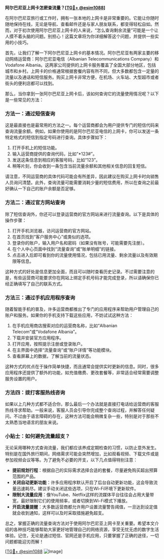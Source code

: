 **阿尔巴尼亚上网卡怎麽查流量？[[TG💪+ @esim1088](https://t.me/s/esim1088)]**

在阿尔巴尼亚旅行或工作时，拥有一张本地的上网卡是非常重要的。它能让你随时随地保持在线，无论是导航、查看邮件还是与家人朋友联系，都变得轻松自如。然而，对于初次使用阿尔巴尼亚上网卡的人来说，“怎么查询剩余流量”可能是一个让人摸不着头脑的问题。别担心！这篇文章将为你详细解答这个问题，并提供一些实用的小技巧。

首先，让我们了解一下阿尔巴尼亚上网卡的基本情况。阿尔巴尼亚有两家主要的移动网络运营商：阿尔巴尼亚电信（Albanian Telecommunications Company）和Vodafone Albania。这两家公司提供的上网卡服务覆盖了全国大部分地区，包括城市和乡村。上网卡的价格通常根据套餐内容有所不同，但大多数都包含一定量的流量以及通话和短信服务。购买上网卡非常方便，在机场、火车站、大型超市或者街头的便利店都可以找到。

那么，当你拿到一张阿尔巴尼亚上网卡后，该如何查询它的流量使用情况呢？以下是一些常见的方法：

### 方法一：通过短信查询

这是最直接也是最常用的方法之一。每个运营商都会为用户提供专门的短信代码来查询流量余额。例如，如果你使用的是阿尔巴尼亚电信的上网卡，你可以发送一条特定格式的短信到指定号码进行查询。具体步骤如下：

1. 打开手机上的短信功能。
2. 输入运营商提供的查询代码，比如“*123#”。
3. 发送这条信息到相应的客服号码，比如“123”。
4. 稍等片刻，你会收到一条包含当前流量余额和其他相关信息的回复短信。

请注意，不同运营商的具体代码可能会有所差异，因此建议在购买上网卡时向销售人员询问清楚。此外，查询流量可能需要消耗少量的短信费用，所以在查询之前最好确认一下自己的账户余额是否足够。

### 方法二：通过官方网站查询

除了短信查询外，你还可以登录运营商的官方网站来进行流量查询。以下是具体的操作步骤：

1. 打开手机浏览器，访问运营商的官方网站。
2. 在首页找到“客户服务中心”或类似的选项。
3. 登录你的账户，输入用户名和密码（如果没有账号，可能需要先注册）。
4. 在个人中心页面中找到“流量查询”或“账单明细”的链接。
5. 点击进入后即可看到你的流量使用情况，包括已用流量、剩余流量以及有效期限等信息。

这种方式的好处是信息更加全面，而且可以随时查看历史记录。不过需要注意的是，有些运营商可能要求你在网站上绑定手机号码才能完成登录，所以请确保你已经正确填写了自己的联系方式。

### 方法三：通过手机应用程序查询

随着智能手机的普及，许多运营商都推出了专门的应用程序来帮助用户管理自己的账户和服务。如果你的手机支持下载这些应用，不妨试试这种方法：

1. 在手机应用商店搜索对应的运营商名称，比如“Albanian Telecom”或“Vodafone Albania”。
2. 下载并安装官方应用程序。
3. 打开应用，按照提示注册或登录账户。
4. 在主界面中选择“流量查询”或“账户详情”等功能模块。
5. 查看屏幕上的数据，了解当前的流量状态。

这种方式的优点在于操作简单快捷，而且通常会提供实时更新的信息。同时，很多应用程序还提供了额外的功能，如充值缴费、更改套餐等，非常适合经常需要调整服务设置的用户。

### 方法四：拨打客服热线咨询

如果以上几种方式都不适合你，那么最后一个办法就是直接打电话给运营商的客服热线寻求帮助。一般来说，客服人员会引导你完成整个查询过程，并解答任何疑问。不过由于语言障碍的存在，这种方法可能会稍微复杂一些，特别是对于那些不太熟悉当地语言的朋友来说。

### 小贴士：如何避免流量超支？

无论采用哪种方式查询流量，我们都应该养成定期检查的习惯，以防止意外发生。特别是在国外旅行期间，网络需求可能会突然增加，比如观看视频、下载文件或是参加视频会议等等。为了避免不必要的开支，以下几点值得特别注意：

- **提前规划行程**：根据自己的实际需求选择合适的套餐，尽量避免购买超出预算范围的产品。
- **关闭自动更新功能**：许多应用程序默认开启了后台自动更新功能，这会导致流量迅速耗尽。建议手动关闭这些选项，只在Wi-Fi环境下更新软件。
- **限制大流量应用**：像YouTube、Netflix这样的流媒体平台往往会占用大量带宽，最好限制它们的使用频率，或者切换到Wi-Fi模式下播放。
- **开启流量提醒**：大多数运营商都允许用户设置流量警告阈值，一旦达到设定值就会收到通知，这样可以及时采取措施避免超支。

总之，掌握正确的流量查询方法对于使用阿尔巴尼亚上网卡至关重要。希望本文介绍的各种技巧能够帮助大家更好地管理自己的网络资源，享受无忧无虑的数字生活体验。记住，无论是通过短信、官网还是手机应用，只要掌握了正确的途径，一切问题都能迎刃而解！

[[TG💪+ @esim1088](https://t.me/s/esim1088) ![Image](https://i.postimg.cc/4NQfJmqS/Snipaste-2025-05-13-00-14-12.png)]